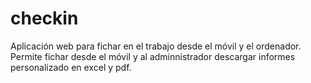 # checkin
Aplicación web para fichar en el trabajo desde el móvil y el ordenador. Permite fichar desde el móvil y al adminnistrador descargar informes personalizado en excel y pdf.

